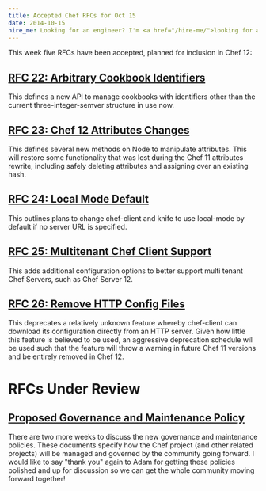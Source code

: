 ```yaml
---
title: Accepted Chef RFCs for Oct 15
date: 2014-10-15
hire_me: Looking for an engineer? I'm <a href="/hire-me/">looking for a new opportunity</a>!
---
```


This week five RFCs have been accepted, planned for inclusion in Chef 12:

## [RFC 22: Arbitrary Cookbook Identifiers](https://github.com/opscode/chef-rfc/blob/master/rfc022-arbitrary-cookbook-identifiers.md)

This defines a new API to manage cookbooks with identifiers other than the current
three-integer-semver structure in use now.

## [RFC 23: Chef 12 Attributes Changes](https://github.com/opscode/chef-rfc/blob/master/rfc023-chef-12-attributes-changes.md)

This defines several new methods on Node to manipulate attributes. This will
restore some functionality that was lost during the Chef 11 attributes rewrite,
including safely deleting attributes and assigning over an existing hash.

## [RFC 24: Local Mode Default](https://github.com/opscode/chef-rfc/blob/master/rfc024-local-mode-default.md)

This outlines plans to change chef-client and knife to use local-mode by default
if no server URL is specified.

## [RFC 25: Multitenant Chef Client Support](https://github.com/opscode/chef-rfc/blob/master/rfc025-multitenant-chef-client-support.md)

This adds additional configuration options to better support multi tenant Chef
Servers, such as Chef Server 12.

## [RFC 26: Remove HTTP Config Files](https://github.com/opscode/chef-rfc/blob/master/rfc026-remove-http-config-files.md)

This deprecates a relatively unknown feature whereby chef-client can download
its configuration directly from an HTTP server. Given how little this feature is
believed to be used, an aggressive deprecation schedule will be used such that
the feature will throw a warning in future Chef 11 versions and be entirely
removed in Chef 12.

# RFCs Under Review

## [Proposed Governance and Maintenance Policy](https://github.com/opscode/chef-rfc/pull/58)

There are two more weeks to discuss the new governance and maintenance policies.
These documents specify how the Chef project (and other related projects) will
be managed and governed by the community going forward. I would like to say
"thank you" again to Adam for getting these policies polished and up for
discussion so we can get the whole community moving forward together!

